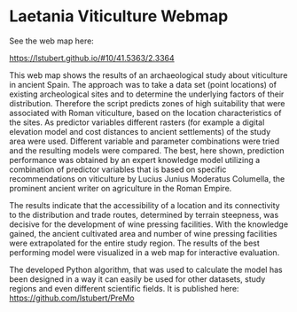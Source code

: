 # Laetania Viticulture Webmap

See the web map here:

https://lstubert.github.io/#10/41.5363/2.3364

This web map shows the results of an archaeological study about viticulture in ancient Spain. The approach was to take a data set (point locations) of existing archeological sites and to determine the underlying factors of their distribution. Therefore the script predicts zones of high suitability that were associated with Roman viticulture, based on the location characteristics of the sites. As predictor variables different rasters (for example a digital elevation model and cost distances to ancient settlements) of the study area were used.
Different variable and parameter combinations were tried and the resulting models were compared. The best, here shown, prediction performance was obtained by an expert knowledge model utilizing a combination of predictor variables that is based on specific recommendations on viticulture by Lucius Junius Moderatus Columella, the prominent ancient writer on agriculture in the Roman Empire.

The results indicate that the accessibility of a location and its connectivity to the distribution and trade routes, determined by terrain steepness, was decisive for the development of wine pressing facilities. With the knowledge gained, the ancient cultivated area and number of wine pressing facilities were extrapolated for the entire study region. The results of the best performing model
were visualized in a web map for interactive evaluation. 

The developed Python algorithm, that was used to calculate the model has been designed in a way it can easily be used for other datasets, study regions and even different scientific fields. It is published here:
https://github.com/lstubert/PreMo

